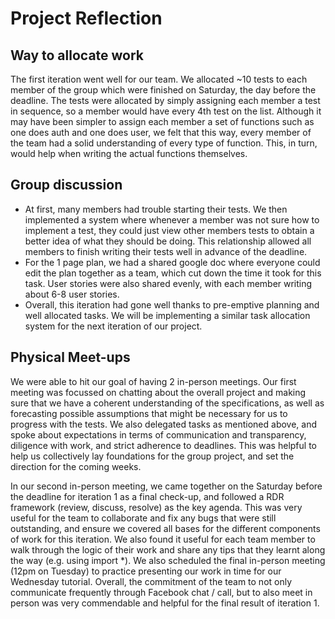# Project Reflection



## Way to allocate work
The first iteration went well for our team. We allocated ~10 tests to each member of the group which were finished on Saturday, the day before the deadline. The tests were allocated by simply assigning each member a test in sequence, so a member would have every 4th test on the list. Although it may have been simpler to assign each member a set of functions such as one does auth and one does user, we felt that this way, every member of the team had a solid understanding of every type of function. This, in turn, would help when writing the actual functions themselves.

## Group discussion
* At first, many members had trouble starting their tests. We then implemented a system where whenever a member was not sure how to implement a test, they could just view other members tests to obtain a better idea of what they should be doing. This relationship allowed all members to finish writing their tests well in advance of the deadline.
* For the 1 page plan, we had a shared google doc where everyone could edit the plan together as a team, which cut down the time it took for this task. User stories were also shared evenly, with each member writing about 6-8 user stories.
* Overall, this iteration had gone well thanks to pre-emptive planning and well allocated tasks. We will be implementing a similar task allocation system for the next iteration of our project.

## Physical Meet-ups
We were able to hit our goal of having 2 in-person meetings. Our first meeting was focussed on chatting about the overall project and making sure that we have a coherent understanding of the specifications, as well as forecasting possible assumptions that might be necessary for us to progress with the tests. We also delegated tasks as mentioned above, and spoke about expectations in terms of communication and transparency, diligence with work, and strict adherence to deadlines. This was helpful to help us collectively lay foundations for the group project, and set the direction for the coming weeks. 

In our second in-person meeting, we came together on the Saturday before the deadline for iteration 1 as a final check-up, and followed a RDR framework (review, discuss, resolve) as the key agenda. This was very useful for the team to collaborate and fix any bugs that were still outstanding, and ensure we covered all bases for the different components of work for this iteration. We also found it useful for each team member to walk through the logic of their work and share any tips that they learnt along the way (e.g. using import *). We also scheduled the final in-person meeting (12pm on Tuesday) to practice presenting our work in time for our Wednesday tutorial. Overall, the commitment of the team to not only communicate frequently through Facebook chat / call, but to also meet in person was very commendable and helpful for the final result of iteration 1. 
